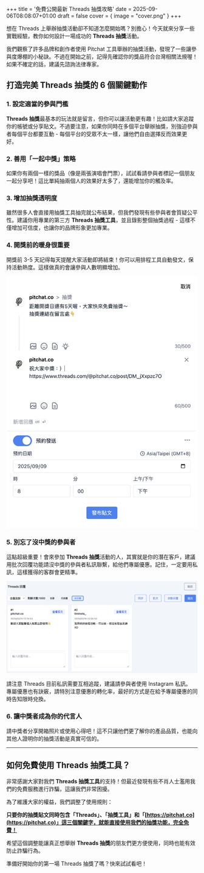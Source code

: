+++
title = '免費公開最新 Threads 抽獎攻略'
date = 2025-09-06T08:08:07+01:00
draft = false
cover = { image = "cover.png" }
+++

想在 Threads 上舉辦抽獎活動卻不知道怎麼開始嗎？別擔心！今天就來分享一些實戰經驗，教你如何設計一場成功的 **Threads 抽獎**活動。

我們觀察了許多品牌和創作者使用 Pitchat 工具舉辦的抽獎活動，發現了一些讓參與度爆棚的小秘訣。不過在開始之前，記得先確認你的獎品符合台灣相關法規喔！如果不確定的話，建議先諮詢法律專家。

## 打造完美 Threads 抽獎的 6 個關鍵動作

### 1. 設定適當的參與門檻

**Threads 抽獎**最基本的玩法就是留言，但你可以讓活動更有趣！比如請大家追蹤你的帳號或分享貼文。不過要注意，如果你同時在多個平台舉辦抽獎，別強迫參與者每個平台都要互動 - 每個平台的受眾不太一樣，讓他們自由選擇反而效果更好。

### 2. 善用「一起中獎」策略

如果你有兩個一樣的獎品（像是兩張演唱會門票），試試看請參與者標記一個朋友一起分享吧！這比單純抽兩個人的效果好太多了，還能增加你的觸及率。

### 3. 增加抽獎透明度

雖然很多人會直接用抽獎工具抽完就公布結果，但我們發現有些參與者會質疑公平性。建議你用專業的第三方 **Threads 抽獎工具**，並且錄影整個抽獎過程 - 這樣不僅增加可信度，也讓你的品牌形象更加專業。

### 4. 開獎前的暖身很重要

開獎前 3-5 天記得每天提醒大家活動即將結束！你可以用排程工具自動發文，保持活動熱度。這樣做真的會讓參與人數明顯增加。

![Threads 排程畫面](image2.png)

### 5. 別忘了沒中獎的參與者

這點超級重要！會來參加 **Threads 抽獎**活動的人，其實就是你的潛在客戶，建議用批次回覆功能請沒中獎的參與者私訊聯繫，給他們專屬優惠。記住，一定要用私訊，這樣獲得的客群會更精準。

![Threads 批次回覆](image3.png)

請注意 Threads 目前私訊需要互相追蹤，建議請參與者使用 Instagram 私訊。
專屬優惠也有訣竅，請特別注意優惠的轉化率，最好的方式是在給予專屬優惠的同時告知限時兌換。

### 6. 讓中獎者成為你的代言人

請中獎者分享開箱照片或使用心得吧！這不只讓他們更了解你的產品品質，也能向其他人證明你的抽獎活動是真實可信的。

---

## 如何免費使用 Threads 抽獎工具？

非常感謝大家對我們 **Threads 抽獎工具**的支持！但最近發現有些不肖人士濫用我們的免費服務進行詐騙，這讓我們非常困擾。

為了維護大家的權益，我們調整了使用規則：

**只要你的抽獎貼文同時包含「Threads」、「抽獎工具」和「[https://pitchat.co](https://pitchat.co)」這三個關鍵字，就能直接使用我們的抽獎功能，完全免費！**

希望這個調整能讓真正想舉辦 **Threads 抽獎**的朋友們更方便使用，同時也能有效防止詐騙行為。

準備好開始你的第一場 Threads 抽獎了嗎？快來試試看吧！